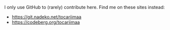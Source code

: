 I only use GitHub to (rarely) contribute here. Find me on these sites instead:
- https://git.nadeko.net/tocariimaa
- https://codeberg.org/tocariimaa
